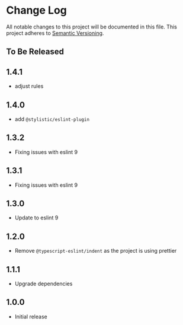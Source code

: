 # Change Log

All notable changes to this project will be documented in this file.
This project adheres to [Semantic Versioning](http://semver.org/).

## To Be Released

## 1.4.1

- adjust rules

## 1.4.0

- add `@stylistic/eslint-plugin`

## 1.3.2

- Fixing issues with eslint 9

## 1.3.1

- Fixing issues with eslint 9

## 1.3.0

- Update to eslint 9

## 1.2.0

- Remove `@typescript-eslint/indent` as the project is using prettier

## 1.1.1

- Upgrade dependencies

## 1.0.0

- Initial release
